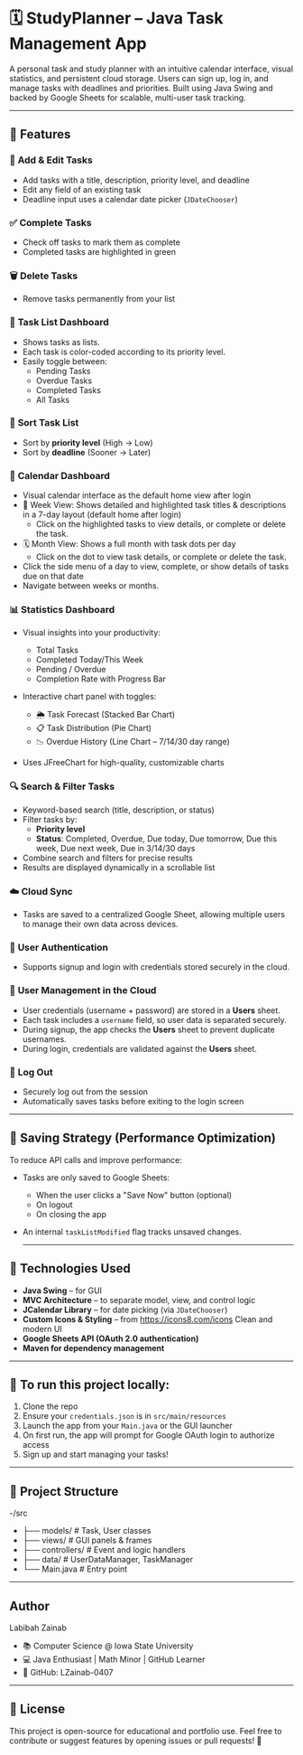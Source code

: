 # 🗓️ StudyPlanner – Java Task Management App

A personal task and study planner with an intuitive calendar interface, visual statistics, and persistent cloud storage. Users can sign up, log in, and manage tasks with deadlines and priorities. Built using Java Swing and backed by Google Sheets for scalable, multi-user task tracking.

---

## 🌟 Features

### 📝 **Add & Edit Tasks**
  - Add tasks with a title, description, priority level, and deadline
  - Edit any field of an existing task
  - Deadline input uses a calendar date picker (`JDateChooser`)

### ✅ **Complete Tasks**
  - Check off tasks to mark them as complete
  - Completed tasks are highlighted in green

### 🗑️ **Delete Tasks**
  - Remove tasks permanently from your list

### 🧭 **Task List Dashboard**
  - Shows tasks as lists.
  - Each task is color-coded according to its priority level.
  - Easily toggle between:
    - Pending Tasks
    - Overdue Tasks
    - Completed Tasks
    - All Tasks
   
### 🔁 **Sort Task List**
  - Sort by **priority level** (High → Low)
  - Sort by **deadline** (Sooner → Later)
 
### 📅 **Calendar Dashboard** 
  - Visual calendar interface as the default home view after login
  - 📅 Week View: Shows detailed and highlighted task titles & descriptions in a 7-day layout (default home after login)
    - Click on the highlighted tasks to view details, or complete or delete the task.
  - 🗓️ Month View: Shows a full month with task dots per day
    - Click on the dot to view task details, or complete or delete the task.
  - Click the side menu of a day to view, complete, or show details of tasks due on that date
  - Navigate between weeks or months.
 
### 📊 **Statistics Dashboard** 
  - Visual insights into your productivity:
    - Total Tasks
    - Completed Today/This Week
    - Pending / Overdue
    - Completion Rate with Progress Bar
      
  - Interactive chart panel with toggles:
    - 🌦 Task Forecast (Stacked Bar Chart)
    - 📋 Task Distribution (Pie Chart)
    - 📉 Overdue History (Line Chart – 7/14/30 day range)
  - Uses JFreeChart for high-quality, customizable charts

### 🔍 **Search & Filter Tasks** 
  - Keyword-based search (title, description, or status)
  - Filter tasks by:
    - **Priority level**
    - **Status**: Completed, Overdue, Due today, Due tomorrow, Due this week, Due next week, Due in 3/14/30 days
  - Combine search and filters for precise results
  - Results are displayed dynamically in a scrollable list

### ☁️ **Cloud Sync** 
  - Tasks are saved to a centralized Google Sheet, allowing multiple users to manage their own data across devices.

### 🔐 **User Authentication** 
  - Supports signup and login with credentials stored securely in the cloud.

### 🔐 **User Management in the Cloud**
  - User credentials (username + password) are stored in a **Users** sheet.
  - Each task includes a `username` field, so user data is separated securely.
  - During signup, the app checks the **Users** sheet to prevent duplicate usernames.
  - During login, credentials are validated against the **Users** sheet.
  
### 🚪 **Log Out**
  - Securely log out from the session
  - Automatically saves tasks before exiting to the login screen

---

## 💾 Saving Strategy (Performance Optimization)
To reduce API calls and improve performance:
- Tasks are only saved to Google Sheets:
  - When the user clicks a "Save Now" button (optional)
  - On logout
  - On closing the app
- An internal `taskListModified` flag tracks unsaved changes.

  ---

## 🧠 Technologies Used

- **Java Swing** – for GUI
- **MVC Architecture** – to separate model, view, and control logic
- **JCalendar Library** – for date picking (via `JDateChooser`)
- **Custom Icons & Styling** – from https://icons8.com/icons Clean and modern UI
- **Google Sheets API (OAuth 2.0 authentication)**
- **Maven for dependency management**

---
## 📁 To run this project locally:
1. Clone the repo
2. Ensure your `credentials.json` is in `src/main/resources`
3. Launch the app from your `Main.java` or the GUI launcher
4. On first run, the app will prompt for Google OAuth login to authorize access
6. Sign up and start managing your tasks!

---

## 📁 Project Structure

-/src
  - ├── models/ # Task, User classes
  - ├── views/ # GUI panels & frames
  - ├── controllers/ # Event and logic handlers
  - ├── data/ # UserDataManager, TaskManager
  - └── Main.java # Entry point

---

## Author
Labibah Zainab
- 📚 Computer Science @ Iowa State University
- 💻 Java Enthusiast | Math Minor | GitHub Learner
- 🔗 GitHub: LZainab-0407

 ---

## 📜 License
This project is open-source for educational and portfolio use.
Feel free to contribute or suggest features by opening issues or pull requests! 🎉


